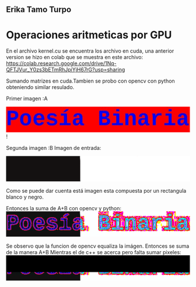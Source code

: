 ## Erika Tamo Turpo
# Operaciones aritmeticas por GPU
En el archivo kernel.cu se encuentra los archivo en cuda, una anterior version se hizo en colab que se muestra en este archivo:
https://colab.research.google.com/drive/1Nq-QFTJVur_Y0zs3bETmRhJpiYjH67rG?usp=sharing

Sumando matrizes en cuda.Tambien se probo con opencv con python obteniendo similar resulado.

Primer imagen :A

![](https://raw.githubusercontent.com/FranklinCncr/TopicosEnComputacionGraficaGrupo/master/4%20Operaciones%20globales%20en%20GPU/Operaciones%20Aritmeticas/imagenes/poesia.bmp)!

Segunda imagen :B
Imagen de entrada:

![](https://raw.githubusercontent.com/FranklinCncr/TopicosEnComputacionGraficaGrupo/master/4%20Operaciones%20globales%20en%20GPU/Operaciones%20Aritmeticas/imagenes/poesia_2.bmp) 

Como se puede dar cuenta está imagen esta compuesta por un rectangula blanco y negro.

Entonces la suma de A+B con opencv y python:
![](https://raw.githubusercontent.com/FranklinCncr/TopicosEnComputacionGraficaGrupo/master/4%20Operaciones%20globales%20en%20GPU/Operaciones%20Aritmeticas/imagenes/suma_resultado_py.bmp) 

Se observo que la funcion de opencv equaliza la imágen. Entonces se suma de la manera A+B
Mientras el de c++ se acerca pero falta sumar pixeles:
![](https://raw.githubusercontent.com/FranklinCncr/TopicosEnComputacionGraficaGrupo/master/4%20Operaciones%20globales%20en%20GPU/Operaciones%20Aritmeticas/imagenes/Salida_suma.bmp) 

